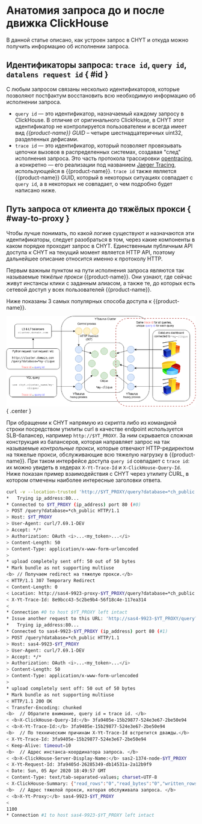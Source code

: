 # Анатомия запроса до и после движка ClickHouse

В данной статье описано, как устроен запрос в CHYT и откуда можно получить информацию об исполнении запроса.

## Идентификаторы запроса: `trace id`, `query id`, `datalens request id` { #id }

С любым запросом связаны несколько идентификаторов, которые позволяют постфактум восстановить всю необходимую информацию об исполнении запроса.

- `query id` — это идентификатор, назначаемый каждому запросу в ClickHouse. В отличие от оригинального ClickHouse, в CHYT этот идентификатор не контролируется пользователем и всегда имеет вид *{{product-name}} GUID* – четыре шестнадцатеричных uint32, разделенных дефисами.
- `trace id` — это идентификатор, который позволяет провязывать цепочки вызовов в распределенных системах, создавая "след" исполнения запроса. Это часть протокола трассировки [opentracing](https://opentracing.io/), а конкретно — его реализации под названием [Jaeger Tracing](https://www.jaegertracing.io/), использующейся в {{product-name}}. `trace id` также является {{product-name}} GUID, который в некоторых ситуациях совпадает с `query id`, а в некоторых не совпадает, о чем подробно будет написано ниже.

## Путь запроса от клиента до тяжёлых прокси { #way-to-proxy }

Чтобы лучше понимать, по какой логике существуют и назначаются эти идентификаторы, следует разобраться в том, через какие компоненты в каком порядке проходит запрос в CHYT. Единственным публичным API доступа к CHYT на текущий момент является HTTP API, поэтому дальнейшее описание относится именно к протоколу HTTP.

Первым важным пунктом на пути исполнения запроса являются так называемые *тяжёлые прокси* {{product-name}}. Они узнают, где сейчас живут инстансы клики с заданным алиасом, а также те, до которых есть сетевой доступ у всех пользователей {{product-name}}.

Ниже показаны 3 самых популярных способа доступа к {{product-name}}.

![](../../../../../../images/chyt_before_clique.png){ .center }

При обращении к CHYT напрямую из скрипта либо из командной строки посредством утилиты curl в качестве endpoint используется SLB-балансер, например `http://$YT_PROXY`. За ним скрывается сложная конструкция из балансеров, которая направляет запрос на так называемые *контрольные прокси*, которые отвечают HTTP-редиректом на тяжелые прокси, обслуживающие всю тяжелую нагрузку в {{product-name}}. При таком интерфейсе доступа `query id` совпадает с `trace id`: их можно увидеть в хедерах `X-Yt-Trace-Id` и `X-ClickHouse-Query-Id`. Ниже показан пример взаимодействия с CHYT через утилиту CURL, в котором отмечены наиболее интересные заголовки ответа.

```bash
curl -v --location-trusted 'http://$YT_PROXY/query?database=*ch_public' -d 'select max(a) from "//sys/clickhouse/sample_table"' -H "Authorization: OAuth `cat ~/.yt/token`"
*   Trying ip_address:80...
* Connected to $YT_PROXY (ip_address) port 80 (#0)
> POST /query?database=*ch_public HTTP/1.1
> Host: $YT_PROXY
> User-Agent: curl/7.69.1-DEV
> Accept: */*
> Authorization: OAuth <i>...<my_token>...</i>
> Content-Length: 50
> Content-Type: application/x-www-form-urlencoded
>
* upload completely sent off: 50 out of 50 bytes
* Mark bundle as not supporting multiuse
<b> // Получаем redirect на тяжелую прокси.</b>
< HTTP/1.1 307 Temporary Redirect
< Content-Length: 0
< Location: http://sas4-9923-proxy-$YT_PROXY/query?database=*ch_public
< X-Yt-Trace-Id: 8e9bcc43-5c2be9b4-56f18c4e-117ea314
<
* Connection #0 to host $YT_PROXY left intact
* Issue another request to this URL: 'http://sas4-9923-$YT_PROXY/query?database=*ch_public'
*   Trying ip_address:80...
* Connected to sas4-9923-$YT_PROXY (ip_address) port 80 (#1)
> POST /query?database=*ch_public HTTP/1.1
> Host: sas4-9923-$YT_PROXY
> User-Agent: curl/7.69.1-DEV
> Accept: */*
> Authorization: OAuth <i>...<my_token>...</i>
> Content-Length: 50
> Content-Type: application/x-www-form-urlencoded
>
* upload completely sent off: 50 out of 50 bytes
* Mark bundle as not supporting multiuse
< HTTP/1.1 200 OK
< Transfer-Encoding: chunked
<b>  // Обратите внимание, query id = trace id. </b>
< <b>X-ClickHouse-Query-Id:</b> 3fa9405e-15b29877-524e3e67-2be50e94
< <b>X-Yt-Trace-Id:</b> 3fa9405e-15b29877-524e3e67-2be50e94
<b>  // По техническим причинам X-Yt-Trace-Id встретится дважды.</b>
< X-Yt-Trace-Id: 3fa9405e-15b29877-524e3e67-2be50e94
< Keep-Alive: timeout=10
<b>  // Адрес инстанса-координатора запроса. </b>
< <b>X-ClickHouse-Server-Display-Name:</b> sas2-1374-node-$YT_PROXY
< X-Yt-Request-Id: 3fa9405d-26285349-db14531a-2a12b9f9
< Date: Sun, 05 Apr 2020 18:49:57 GMT
< Content-Type: text/tab-separated-values; charset=UTF-8
< X-ClickHouse-Summary: {"read_rows":"0","read_bytes":"0","written_rows":"0","written_bytes":"0","total_rows_to_read":"0"}
<b>  // Адрес тяжелой прокси, которая обслуживала запроса. </b>
< <b>X-Yt-Proxy:</b> sas4-9923-$YT_PROXY
<
1100
* Connection #1 to host sas4-9923-$YT_PROXY left intact
```
